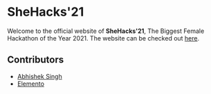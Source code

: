 # SheHacks'21
Welcome to the official website of **SheHacks'21**, The Biggest Female Hackathon of the Year 2021. The website can be checked out [here](https://shehacks.tech/).

## Contributors
- [Abhishek Singh](https://github.com/abhiandthetruth)
- [Elemento](https://github.com/Elemento24)